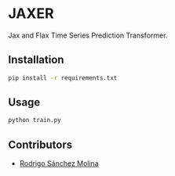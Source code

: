# JAXER
Jax and Flax Time Series Prediction Transformer. 

## Installation
```bash
pip install -r requirements.txt
```

## Usage
```bash
python train.py
```

## Contributors
- [Rodrigo Sánchez Molina](rsanchezm98@gmail.com)
